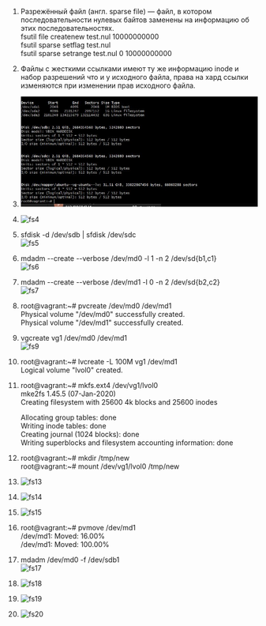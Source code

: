 1. Разрежённый файл (англ. sparse file) — файл, в котором последовательности нулевых байтов заменены на информацию об этих последовательностях.  
fsutil file createnew test.nul 10000000000  
fsutil sparse setflag test.nul  
fsutil sparse setrange test.nul 0 10000000000  

2. Файлы с жесткими ссылками имеют ту же информацию inode и набор разрешений что и у исходного файла, права на хард ссылки изменяются при изменении прав исходного файла.    

3. ![alt text](https://github.com/DSolokhin/devops-netology/blob/master/fs/fs3.JPG)  

4. ![fs4](https://user-images.githubusercontent.com/26553608/151122158-d4173d89-8a8f-4eaa-adc9-1da741dcfd4a.JPG)

5. sfdisk -d /dev/sdb | sfdisk /dev/sdc  
   ![fs5](https://user-images.githubusercontent.com/26553608/151122367-fd83559d-0a17-4973-bd41-1c7ab577f222.JPG)

   
6. mdadm --create --verbose /dev/md0 -l 1 -n 2 /dev/sd{b1,c1}     
  ![fs6](https://user-images.githubusercontent.com/26553608/151126009-bb09d6ba-8891-4ca4-9566-0f8fe8f6a59a.JPG)  
  
7. mdadm --create --verbose /dev/md1 -l 0 -n 2 /dev/sd{b2,c2}  
   ![fs7](https://user-images.githubusercontent.com/26553608/151127143-3306fd6c-6c42-426c-bf30-c37e59228cb6.JPG)

8. root@vagrant:~# pvcreate /dev/md0 /dev/md1  
  Physical volume "/dev/md0" successfully created.  
  Physical volume "/dev/md1" successfully created.  
  
9. vgcreate vg1 /dev/md0 /dev/md1     
![fs9](https://user-images.githubusercontent.com/26553608/151128937-f901fa58-3aaa-4db3-9b4c-7d16c792757b.JPG)  

10. root@vagrant:~# lvcreate -L 100M vg1 /dev/md1  
    Logical volume "lvol0" created.  
    
11. root@vagrant:~# mkfs.ext4 /dev/vg1/lvol0  
    mke2fs 1.45.5 (07-Jan-2020)  
    Creating filesystem with 25600 4k blocks and 25600 inodes  

    Allocating group tables: done  
    Writing inode tables: done  
    Creating journal (1024 blocks): done  
    Writing superblocks and filesystem accounting information: done  

12. root@vagrant:~# mkdir /tmp/new  
    root@vagrant:~# mount /dev/vg1/lvol0 /tmp/new  
    
13. ![fs13](https://user-images.githubusercontent.com/26553608/151130208-e7a2a9a0-5955-49f9-a514-483b49015e81.JPG)  

14. ![fs14](https://user-images.githubusercontent.com/26553608/151130512-7fc4d83e-8c4e-4a11-865c-717349c0d1a7.JPG)  

15. ![fs15](https://user-images.githubusercontent.com/26553608/151130855-03503d6c-4b6e-4d9e-ab8f-607fe6f5eb45.JPG)  

16. root@vagrant:~# pvmove /dev/md1  
  /dev/md1: Moved: 16.00%  
  /dev/md1: Moved: 100.00%  
  
17. mdadm /dev/md0 -f /dev/sdb1  
    ![fs17](https://user-images.githubusercontent.com/26553608/151132490-b8feb84c-4b0d-480c-ab61-96c66a56888d.JPG)  
    
18. ![fs18](https://user-images.githubusercontent.com/26553608/151132983-8378aaee-f231-4a5b-abcc-f0a8bf282993.JPG)  

19. ![fs19](https://user-images.githubusercontent.com/26553608/151133279-f45f7290-f1ea-4e67-8c71-b524e3f8b9e3.JPG)  

20. ![fs20](https://user-images.githubusercontent.com/26553608/151133488-26b388b2-d4b2-4f86-9667-d38044d9654a.JPG)












   


